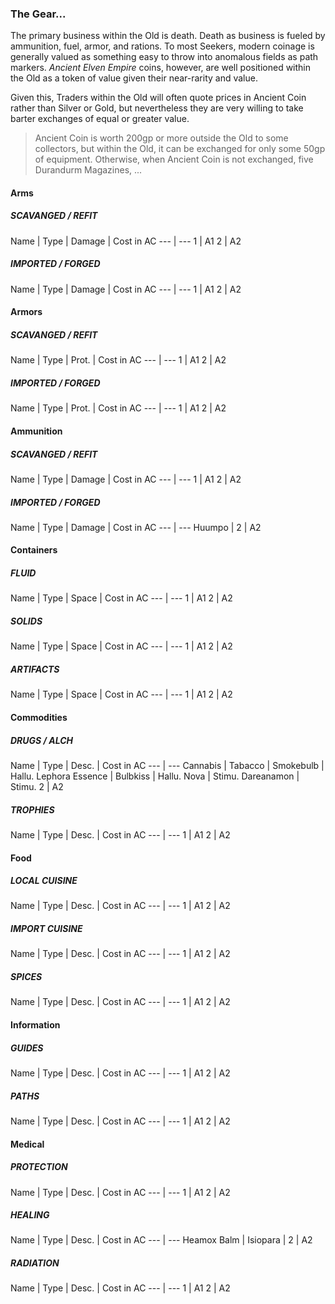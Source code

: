 ### The Gear...
The primary business within the Old is death. Death as business is fueled by ammunition, fuel, armor, and rations. To most Seekers, modern coinage is generally valued as something easy to throw into anomalous fields as path markers. *Ancient Elven Empire* coins, however, are well positioned within the Old as a token of value given their near-rarity and value. 

Given this, Traders within the Old will often quote prices in Ancient Coin rather than Silver or Gold, but nevertheless they are very willing to take barter exchanges of equal or greater value.

> Ancient Coin is worth 200gp or more outside the Old to some collectors, but within the Old, it can be exchanged for only some 50gp of equipment.
> Otherwise, when Ancient Coin is not exchanged, five Durandurm Magazines, ...


#### Arms
##### SCAVANGED / REFIT
Name | Type | Damage | Cost in AC 
--- | ---
1 | A1 
2 | A2 
##### IMPORTED / FORGED
Name | Type | Damage | Cost in AC 
--- | ---
1 | A1 
2 | A2 

#### Armors
##### SCAVANGED / REFIT
Name | Type | Prot. | Cost in AC 
--- | ---
1 | A1 
2 | A2 
##### IMPORTED / FORGED
Name | Type | Prot. | Cost in AC 
--- | ---
1 | A1 
2 | A2 
#### Ammunition
##### SCAVANGED / REFIT
Name | Type | Damage | Cost in AC 
--- | ---
1 | A1 
2 | A2 
##### IMPORTED / FORGED
Name | Type | Damage | Cost in AC 
--- | ---
Huumpo |
2 | A2 
#### Containers
##### FLUID
Name | Type | Space | Cost in AC 
--- | ---
1 | A1 
2 | A2 
##### SOLIDS
Name | Type | Space | Cost in AC 
--- | ---
1 | A1 
2 | A2 
##### ARTIFACTS
Name | Type | Space | Cost in AC 
--- | ---
1 | A1 
2 | A2 
#### Commodities
##### DRUGS / ALCH
Name | Type | Desc. | Cost in AC 
--- | ---
Cannabis | 
Tabacco | 
Smokebulb | Hallu.
Lephora Essence |
Bulbkiss | Hallu.
Nova | Stimu.
Dareanamon | Stimu.
2 | A2 
##### TROPHIES
Name | Type | Desc. | Cost in AC 
--- | ---
1 | A1 
2 | A2 
#### Food
##### LOCAL CUISINE
Name | Type | Desc. | Cost in AC 
--- | ---
1 | A1 
2 | A2 
##### IMPORT CUISINE
Name | Type | Desc. | Cost in AC 
--- | ---
1 | A1 
2 | A2 
##### SPICES
Name | Type | Desc. | Cost in AC 
--- | ---
1 | A1 
2 | A2 
#### Information
##### GUIDES
Name | Type | Desc. | Cost in AC 
--- | ---
1 | A1 
2 | A2 
##### PATHS
Name | Type | Desc. | Cost in AC 
--- | ---
1 | A1 
2 | A2 
#### Medical
##### PROTECTION
Name | Type | Desc. | Cost in AC 
--- | ---
1 | A1 
2 | A2 
##### HEALING
Name | Type | Desc. | Cost in AC 
--- | ---
Heamox Balm |
Isiopara |
2 | A2 
##### RADIATION
Name | Type | Desc. | Cost in AC 
--- | ---
1 | A1 
2 | A2 